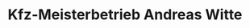 ---
title: "Kfz-Meisterbetrieb Andreas Witte"
url: /burgwedel/kfz-meisterbetrieb-andreas-witte/
shop: Autowerkstatt
---